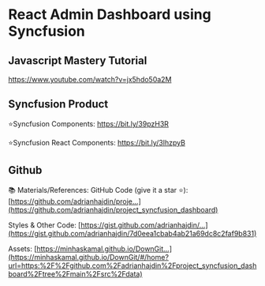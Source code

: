 # React Admin Dashboard using Syncfusion

## Javascript Mastery Tutorial
https://www.youtube.com/watch?v=jx5hdo50a2M


## Syncfusion Product
⭐Syncfusion Components: https://bit.ly/39pzH3R

⭐Syncfusion React Components: https://bit.ly/3lhzpyB

## Github

📚 Materials/References:
GitHub Code (give it a star ⭐): [https://github.com/adrianhajdin/proje...](https://github.com/adrianhajdin/project_syncfusion_dashboard)

Styles & Other Code: [https://gist.github.com/adrianhajdin/...](https://gist.github.com/adrianhajdin/7d0eea1cbab4ab21a69dc8c2faf9b831)

Assets: [https://minhaskamal.github.io/DownGit...](https://minhaskamal.github.io/DownGit/#/home?url=https:%2F%2Fgithub.com%2Fadrianhajdin%2Fproject_syncfusion_dashboard%2Ftree%2Fmain%2Fsrc%2Fdata)